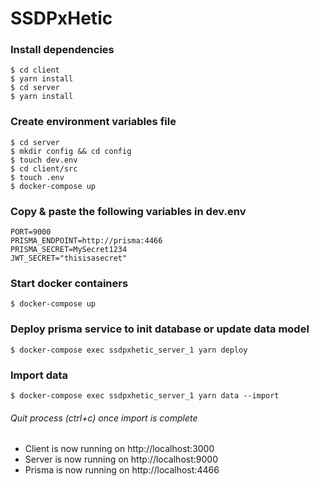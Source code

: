 # SSDPxHetic

### Install dependencies

```shell
$ cd client
$ yarn install
$ cd server
$ yarn install
```

### Create environment variables file

```shell
$ cd server
$ mkdir config && cd config
$ touch dev.env
$ cd client/src
$ touch .env
$ docker-compose up
```

### Copy & paste the following variables in dev.env

```env
PORT=9000
PRISMA_ENDPOINT=http://prisma:4466
PRISMA_SECRET=MySecret1234
JWT_SECRET="thisisasecret"
```

### Start docker containers
```shell
$ docker-compose up
```

### Deploy prisma service to init database or update data model

```shell
$ docker-compose exec ssdpxhetic_server_1 yarn deploy
```

### Import data

```shell
$ docker-compose exec ssdpxhetic_server_1 yarn data --import
```

###### Quit process (ctrl+c) once import is complete

- Client is now running on http://localhost:3000
- Server is now running on http://localhost:9000
- Prisma is now running on http://localhost:4466
